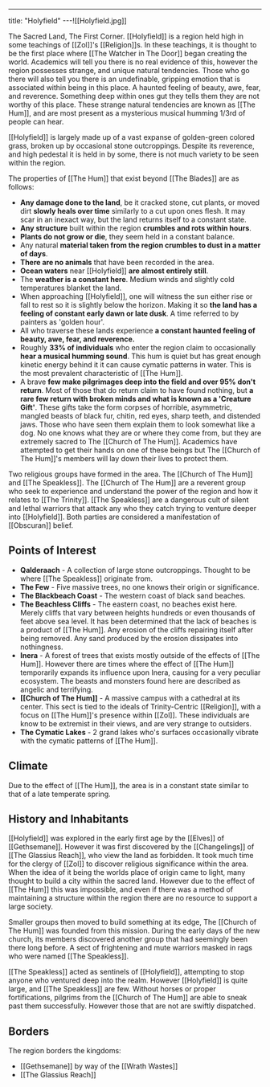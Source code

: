 ---
title: "Holyfield"
---![[Holyfield.jpg]]

The Sacred Land, The First Corner. [[Holyfield]] is a region held high in some teachings of [[Zol]]'s [[Religion]]s. In these teachings, it is thought to be the first place where [[The Watcher in The Door]] began creating the world. Academics will tell you there is no real evidence of this, however the region possesses strange, and unique natural tendencies. Those who go there will also tell you there is an undefinable, gripping emotion that is associated within being in this place. A haunted feeling of beauty, awe, fear, and reverence. Something deep within ones gut they tells them they are not worthy of this place. These strange natural tendencies are known as [[The Hum]], and are most present as a mysterious musical humming 1/3rd of people can hear.

[[Holyfield]] is largely made up of a vast expanse of golden-green colored grass, broken up by occasional stone outcroppings. Despite its reverence, and high pedestal it is held in by some, there is not much variety to be seen within the region.

The properties of [[The Hum]] that exist beyond [[The Blades]] are as follows:
- **Any damage done to the land**, be it cracked stone, cut plants, or moved dirt **slowly heals over time** similarly to a cut upon ones flesh. It may scar in an inexact way, but the land returns itself to a constant state.
- **Any structure** built within the region **crumbles and rots within hours**.
- **Plants do not grow or die**, they seem held in a constant balance.
- Any natural **material taken from the region crumbles to dust in a matter of days**.
- **There are no animals** that have been recorded in the area.
- **Ocean waters** near [[Holyfield]] **are almost entirely still**.
- The **weather is a constant here**. Medium winds and slightly cold temperatures blanket the land.
- When approaching [[Holyfield]], one will witness the sun either rise or fall to rest so it is slightly below the horizon. Making it so **the land has a feeling of constant early dawn or late dusk**. A time referred to by painters as 'golden hour'.
- All who traverse these lands experience **a constant haunted feeling of beauty, awe, fear, and reverence.**
- Roughly **33% of individuals** who enter the region claim to occasionally **hear a musical humming sound**. This hum is quiet but has great enough kinetic energy behind it it can cause cymatic patterns in water. This is the most prevalent characteristic of [[The Hum]].
- A brave **few make pilgrimages deep into the field and over 95% don't return**. Most of those that do return claim to have found nothing, but **a rare few return with broken minds and what is known as a 'Creature Gift'**. These gifts take the form corpses of horrible, asymmetric, mangled beasts of black fur, chitin, red eyes, sharp teeth, and distended jaws. Those who have seen them explain them to look somewhat like a dog. No one knows what they are or where they come from, but they are extremely sacred to The [[Church of The Hum]]. Academics have attempted to get their hands on one of these beings but The [[Church of The Hum]]'s members will lay down their lives to protect them.

Two religious groups have formed in the area. The [[Church of The Hum]] and [[The Speakless]]. The [[Church of The Hum]] are a reverent group who seek to experience and understand the power of the region and how it relates to [[The Trinity]]. [[The Speakless]] are a dangerous cult of silent and lethal warriors that attack any who they catch trying to venture deeper into [[Holyfield]]. Both parties are considered a manifestation of [[Obscuran]] belief.

## Points of Interest
- **Qalderaach** - A collection of large stone outcroppings. Thought to be where [[The Speakless]] originate from.
- **The Few** - Five massive trees, no one knows their origin or significance.
- **The Blackbeach Coast** - The western coast of black sand beaches.
- **The Beachless Cliffs** - The eastern coast, no beaches exist here. Merely cliffs that vary between heights hundreds or even thousands of feet above sea level. It has been determined that the lack of beaches is a product of [[The Hum]]. Any erosion of the cliffs repairing itself after being removed. Any sand produced by the erosion dissipates into nothingness.
- **Inera** - A forest of trees that exists mostly outside of the effects of [[The Hum]]. However there are times where the effect of [[The Hum]] temporarily expands its influence upon Inera, causing for a very peculiar ecosystem. The beasts and monsters found here are described as angelic and terrifying.
- **[[Church of The Hum]]** - A massive campus with a cathedral at its center. This sect is tied to the ideals of Trinity-Centric [[Religion]], with a focus on [[The Hum]]'s presence within [[Zol]]. These individuals are know to be extremist in their views, and are very strange to outsiders.
- **The Cymatic Lakes** - 2 grand lakes who's surfaces occasionally vibrate with the cymatic patterns of [[The Hum]].

## Climate
Due to the effect of [[The Hum]], the area is in a constant state similar to that of a late temperate spring.

## History and  Inhabitants
[[Holyfield]] was explored in the early first age by the [[Elves]] of [[Gethsemane]]. However it was first discovered by the [[Changelings]] of [[The Glassius Reach]], who view the land as forbidden. It took much time for the clergy of [[Zol]] to discover religious significance within the area. When the idea of it being the worlds place of origin came to light, many thought to build a city within the sacred land. However due to the effect of [[The Hum]] this was impossible, and even if there was a method of maintaining a structure within the region there are no resource to support a large society.

Smaller groups then moved to build something at its edge, The [[Church of The Hum]] was founded from this mission. During the early days of the new church, its members discovered another group that had seemingly been there long before. A sect of frightening and mute warriors masked in rags who were named [[The Speakless]].

[[The Speakless]] acted as sentinels of [[Holyfield]], attempting to stop anyone who ventured deep into the realm. However [[Holyfield]] is quite large, and [[The Speakless]] are few. Without horses or proper fortifications, pilgrims from the [[Church of The Hum]] are able to sneak past them successfully. However those that are not are swiftly dispatched.

## Borders
The region borders the kingdoms:
- [[Gethsemane]] by way of the [[Wrath Wastes]]
- [[The Glassius Reach]]